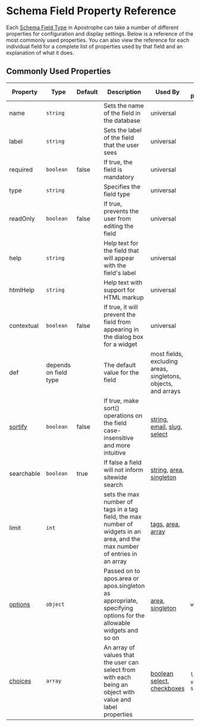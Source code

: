 # Schema Field Property Reference

Each [Schema Field Type](/reference/field-types/guide-to-schema-field-types) in Apostrophe can take a number of different properties for configuration and display settings. Below is a reference of the most commonly used properties. You can also view the reference for each individual field for a complete list of properties used by that field and an explanation of what it does.

## Commonly Used Properties

| Property | Type | Default | Description | Used By | Sub-properties |
|----------|------|---------|-------------|---------|----------------|
|name | `string` | | Sets the name of the field in the database | universal | |
|label | `string` | | Sets the label of the field that the user sees | universal | |
|required | `boolean` | false | If true, the field is mandatory | universal | |
|type | `string` | | Specifies the field type | universal | |
|readOnly | `boolean` | false | If true, prevents the user from editing the field | universal | |
|help | `string` | | Help text for the field that will appear with the field's label | universal | |
|htmlHelp | `string` | | Help text with support for HTML markup | universal | |
|contextual | `boolean` | false | If true, it will prevent the field from appearing in the dialog box for a widget | universal | |
|def | depends on field type | | The default value for the field | most fields, excluding areas, singletons, objects, and arrays | |
|[sortify](properties/sortify.md) | `boolean` | false | If true, make sort() operations on the field case-insensitive and more intuitive  | [string](field-types/string.md), [email](field-types/email.md), [slug](field-types/slug.md), [select](field-types/select.md) | |
|searchable | `boolean` | true | If false a field will not inform sitewide search | [string](field-types/string.md), [area](field-types/area.md), [singleton](field-types/singleton.md) | |
|limit | `int` | | sets the max number of tags in a tag field, the max number of widgets in an area, and the max number of entries in an array  |[tags](field-types/tags.md), [area](field-types/area.md), [array](field-types/array.md)  | |
|[options](properties/options.md) | `object` | | Passed on to apos.area or apos.singleton as appropriate, specifying options for the allowable widgets and so on | [area](field-types/area.md), [singleton](field-types/singleton.md) | `widgets` |
|[choices](properties/choices.md) | `array` | | An array of values that the user can select from with each being an object with value and label properties | [boolean](field-types/boolean.md) [select](field-types/select.md), [checkboxes](field-types/checkboxes.md) | `label`, `value`, `showFields` |
